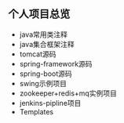 ## 个人项目总览





* java常用类注释
* java集合框架注释
* tomcat源码
* spring-framework源码
* spring-boot源码
* swing示例项目
* zookeeper+redis+mq实例项目
* jenkins-pipline项目
* Templates